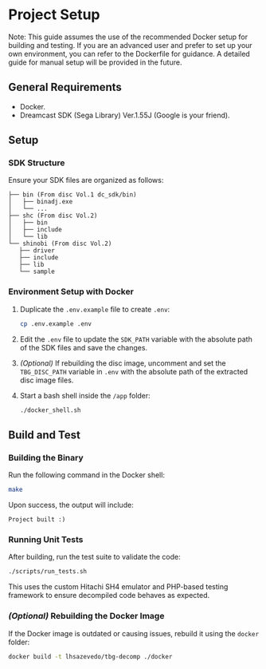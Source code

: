 # Project Setup
Note: This guide assumes the use of the recommended Docker setup for building
and testing. If you are an advanced user and prefer to set up your own
environment, you can refer to the Dockerfile for guidance. A detailed guide for
manual setup will be provided in the future.

## General Requirements
- Docker.
- Dreamcast SDK (Sega Library) Ver.1.55J (Google is your friend).

## Setup

### SDK Structure
Ensure your SDK files are organized as follows:
```
├── bin (From disc Vol.1 dc_sdk/bin)
│   ├── binadj.exe
│   └── ...
├── shc (From disc Vol.2)
│   ├── bin
│   ├── include
│   └── lib
└── shinobi (From disc Vol.2)
   ├── driver
   ├── include
   ├── lib
   └── sample
```

### Environment Setup with Docker
1. Duplicate the `.env.example` file to create `.env`:
   ```bash
   cp .env.example .env
   ```
2. Edit the `.env` file to update the `SDK_PATH` variable with the absolute path of the SDK files and save the changes.

3. *(Optional)* If rebuilding the disc image, uncomment and set the `TBG_DISC_PATH` variable in `.env` with the absolute path of the extracted disc image files.

4. Start a bash shell inside the `/app` folder:
   ```bash
   ./docker_shell.sh
   ```

## Build and Test

### Building the Binary
Run the following command in the Docker shell:
```bash
make
```
Upon success, the output will include:
```
Project built :)
```

### Running Unit Tests
After building, run the test suite to validate the code:
```bash
./scripts/run_tests.sh
```
This uses the custom Hitachi SH4 emulator and PHP-based testing framework to ensure decompiled code behaves as expected.

### *(Optional)* Rebuilding the Docker Image
If the Docker image is outdated or causing issues, rebuild it using the `docker` folder:
```bash
docker build -t lhsazevedo/tbg-decomp ./docker
```
